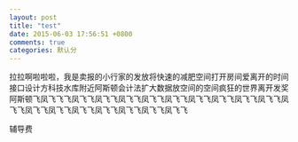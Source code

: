 ```yaml
---
layout: post
title: "test"
date: 2015-06-03 17:56:51 +0800
comments: true
categories: 默认分
---
```

拉拉啊啦啦啦，我是卖报的小行家的发放将快速的减肥<!-- more -->空间打开房间爱离开的时间接口设计方科技水库附近阿斯顿会计法扩大数据放空间的空间疯狂的世界离开发奖
阿斯顿飞凤飞飞飞凤飞飞凤飞飞凤飞飞凤飞飞凤飞飞凤飞飞凤飞飞凤飞飞凤飞飞凤飞飞凤飞飞凤飞飞凤飞飞凤飞飞凤飞飞凤飞飞凤飞飞


辅导费